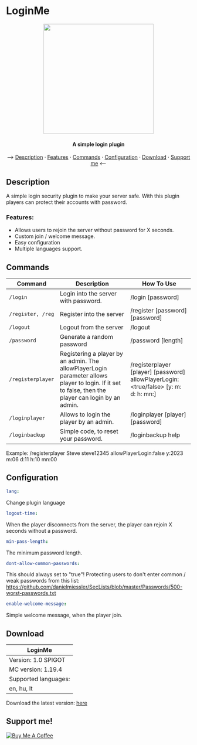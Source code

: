 <h1>
LoginMe
</h1>
<center><img src="https://github.com/OnePlugins/LoginMe/assets/78733248/59edfa69-edca-4193-954d-61cb7c56e450" width="300px"><h4>A simple login plugin</h4></center>
<p align="center">
  --> <a href="#description">Description</a> ·
  <a href="#features">Features</a> ·
  <a href="#commands">Commands</a> ·
  <a href="#configuration">Configuration</a> ·
  <a href="#download">Download</a> ·
  <a href="#support-me">Support me</a> <--
</p>

## Description
A simple login security plugin to make your server safe.
With this plugin players can protect their accounts with password.

### Features:
 - Allows users to rejoin the server without password for X seconds.
 - Custom join / welcome message.
 - Easy configuration
 - Multiple languages support.

## Commands
| Command | Description | How To Use |
| --- | --- | --- |
| `/login` | Login into the server with password. | /login [password] |
| `/register, /reg` | Register into the server | /register [password] [password] |
| `/logout` | Logout from the server | /logout |
| `/password` | Generate a random password | /password [length] |
| `/registerplayer` | Registering a player by an admin. The allowPlayerLogin parameter allows player to login. If it set to false, then the player can login by an admin. | /registerplayer [player] [password] allowPlayerLogin:<true/false> [y:<year> m:<month> d:<day> h:<hour> mn:<minute>] |
| `/loginplayer` | Allows to login the player by an admin. | /loginplayer [player] [password] |
| `/loginbackup` | Simple code, to reset your password. | /loginbackup help |
 
Example: /registerplayer Steve steve12345 allowPlayerLogin:false y:2023 m:06 d:11 h:10 mn:00
  
## Configuration
```yaml
lang:
```
Change plugin language
```yaml
logout-time:
```
 When the player disconnects from the server, the player can rejoin X seconds without a password.
```yaml
min-pass-length:
```
The minimum password length.
```yaml
dont-allow-common-passwords:
```
This should always set to "true"! Protecting users to don't enter common / weak passwords from this list: 
https://github.com/danielmiessler/SecLists/blob/master/Passwords/500-worst-passwords.txt
```yaml
enable-welcome-message:
```
Simple welcome message, when the player join.

## Download
|           LoginMe           |
|-----------------------------|
| Version: 1.0 SPIGOT                |
| MC version: 1.19.4          |
| Supported languages:  |
| en, hu, lt |

<p>Download the latest version: <a href="https://github.com/OnePlugins/LoginMe/releases/">here</a></p>

## Support me!
<a href="https://www.buymeacoffee.com/bence912" target="_blank"><img src="https://www.buymeacoffee.com/assets/img/custom_images/purple_img.png" alt="Buy Me A Coffee">
